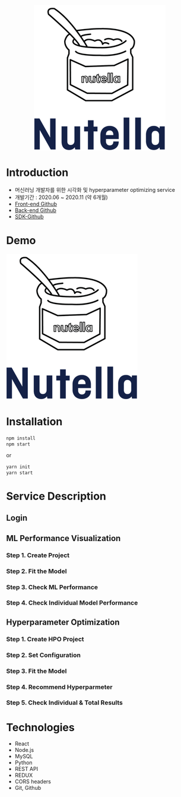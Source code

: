 <p align="center">
  <img src="src\components\LoginPage\logo@3x.png" alt="Nodemon Logo">
</p>

# Introduction

- 머신러닝 개발자를 위한 시각화 및 hyperparameter optimizing service
- 개발기간 : 2020.06 ~ 2020.11 (약 6개월)
- [Front-end Github](https://github.com/NutellaCoder/NutellaCoder-WebFrontEnd)
- [Back-end Github](https://github.com/NutellaCoder/WebApiServer)
- [SDK-Github](https://github.com/NutellaCoder/NutellaSdk)

# Demo

[![](src\components\LoginPage\logo@3x.png)](https://youtu.be/x_OftNpGTy0)

<!--
# Model

![Model]() -->

# Installation

```
npm install
npm start
```

or

```
yarn init
yarn start
```

# Service Description

## Login

## ML Performance Visualization

### Step 1. Create Project

### Step 2. Fit the Model

### Step 3. Check ML Performance

### Step 4. Check Individual Model Performance

## Hyperparameter Optimization

### Step 1. Create HPO Project

### Step 2. Set Configuration

### Step 3. Fit the Model

### Step 4. Recommend Hyperparmeter

### Step 5. Check Individual & Total Results

# Technologies

- React
- Node.js
- MySQL
- Python
- REST API
- REDUX
- CORS headers
- Git, Github
